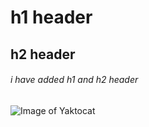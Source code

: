 # h1 header
## h2 header

###### i have added h1 and h2 header

![Image of Yaktocat](https://octodex.github.com/images/yaktocat.png)
